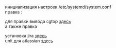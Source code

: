 инициализация настроек /etc/systemd/system.conf  
  правка :
    
для правки вывода cgtop [здесь](https://habr.com/ru/company/redhatrussia/blog/424367/)  
 а также правка 

установка jira [здесь](https://gist.github.com/ryanvin/5ab0278b5ce3253742b0ba5d918c5fc8)  
unit для atlassian [здесь](https://confluence.atlassian.com/jirakb/run-jira-as-a-systemd-service-on-linux-979411854.html)  
